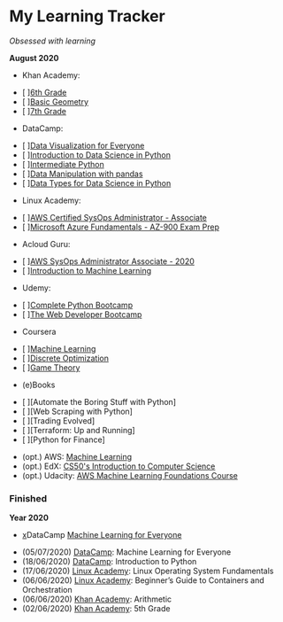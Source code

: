 # My Learning Tracker
*Obsessed with learning*  
  
**August 2020**  
* Khan Academy: 
- [ ][6th Grade](https://www.khanacademy.org/math/cc-sixth-grade-math)
- [ ][Basic Geometry](https://www.khanacademy.org/math/basic-geo)
- [ ][7th Grade](https://www.khanacademy.org/math/cc-seventh-grade-math)
* DataCamp: 
- [ ][Data Visualization for Everyone](https://learn.datacamp.com/courses/data-visualization-for-everyone)
- [ ][Introduction to Data Science in Python](https://learn.datacamp.com/courses/introduction-to-data-science-in-python)
- [ ][Intermediate Python](https://learn.datacamp.com/courses/intermediate-python)
- [ ][Data Manipulation with pandas](https://learn.datacamp.com/courses/data-manipulation-with-pandas)
- [ ][Data Types for Data Science in Python](https://learn.datacamp.com/courses/data-types-for-data-science-in-python)
* Linux Academy: 
- [ ][AWS Certified SysOps Administrator - Associate](https://linuxacademy.com/cp/modules/view/id/364)
- [ ][Microsoft Azure Fundamentals - AZ-900 Exam Prep](https://linuxacademy.com/cp/modules/view/id/330)
* Acloud Guru: 
- [ ][AWS SysOps Administrator Associate - 2020](https://learn.acloud.guru/course/aws-certified-sysops-administrator-associate/dashboard)
- [ ][Introduction to Machine Learning](https://learn.acloud.guru/course/intro-machine-learning/dashboard)
* Udemy: 
- [ ][Complete Python Bootcamp](https://www.udemy.com/course/complete-python-bootcamp/)
- [ ][The Web Developer Bootcamp](https://www.udemy.com/course/the-web-developer-bootcamp/)
* Coursera
- [ ][Machine Learning](https://www.coursera.org/learn/machine-learning)
- [ ][Discrete Optimization](https://www.coursera.org/learn/discrete-optimization)
- [ ][Game Theory](https://www.coursera.org/learn/game-theory-1)
* (e)Books
- [ ][Automate the Boring Stuff with Python]
- [ ][Web Scraping with Python]
- [ ][Trading Evolved]
- [ ][Terraform: Up and Running]
- [ ][Python for Finance]
* (opt.) AWS: [Machine Learning](https://aws.amazon.com/training/learning-paths/machine-learning/)
* (opt.) EdX: [CS50's Introduction to Computer Science](https://www.edx.org/course/cs50s-introduction-to-computer-science)
* (opt.) Udacity: [AWS Machine Learning Foundations Course](https://www.udacity.com/course/aws-machine-learning-foundations--ud090)
  
### Finished
**Year 2020**
- [x](05/07/2020)DataCamp [Machine Learning for Everyone](https://learn.datacamp.com/courses/machine-learning-for-everyone)


* (05/07/2020) [DataCamp](https://learn.datacamp.com/): Machine Learning for Everyone
* (18/06/2020) [DataCamp](https://learn.datacamp.com/): Introduction to Python 
* (17/06/2020) [Linux Academy](https://linuxacademy.com/): Linux Operating System Fundamentals
* (06/06/2020) [Linux Academy](https://linuxacademy.com/): Beginner’s Guide to Containers and Orchestration
* (06/06/2020) [Khan Academy](https://www.khanacademy.org/): Arithmetic
* (02/06/2020) [Khan Academy](https://www.khanacademy.org/): 5th Grade 